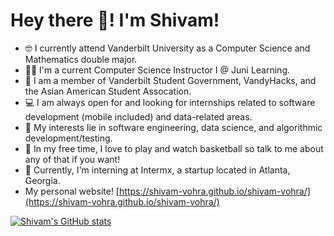 # Hey there :wave:! I'm Shivam!
- :nerd_face: I currently attend Vanderbilt University as a Computer Science and Mathematics double major.
- :man_teacher: I'm a current Computer Science Instructor I @ Juni Learning.
- :school: I am a member of Vanderbilt Student Government, VandyHacks, and the Asian American Student Assocation.
- :computer: I am always open for and looking for internships related to software development (mobile included) and data-related areas.
- :star2: My interests lie in software engineering, data science, and algorithmic development/testing.
- :basketball: In my free time, I love to play and watch basketball so talk to me about any of that if you want!
- 🏢 Currently, I'm interning at Intermx, a startup located in Atlanta, Georgia.
- My personal website! [https://shivam-vohra.github.io/shivam-vohra/](https://shivam-vohra.github.io/shivam-vohra/)

[![Shivam's GitHub stats](https://github-readme-stats.vercel.app/api?username=kevjin02&theme=dracula&show_icons=true&count_private=true)](https://github.com/anuraghazra/github-readme-stats)
